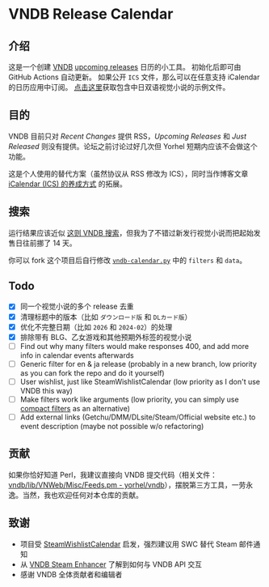 # VNDB Release Calendar

## 介绍

这是一个创建 [VNDB](https://vndb.org) [upcoming releases](https://vndb.org/r?f=01731;o=a;s=released) 日历的小工具。
初始化后即可由 GitHub Actions 自动更新。
如果公开 `ICS` 文件，那么可以在任意支持 iCalendar 的日历应用中订阅。
[点击这里](https://raw.githubusercontent.com/Vinfall/VNDB-RelCalendar/main/output/vndb-rel-calendar.ics)获取包含中日双语视觉小说的示例文件。

## 目的

VNDB 目前只对 *Recent Changes* 提供 RSS，*Upcoming Releases* 和 *Just Released* 则没有提供。论坛之前讨论过好几次但 Yorhel 短期内应该不会做这个功能。

这是个人使用的替代方案（虽然协议从 RSS 修改为 ICS），同时当作博客文章 [iCalendar (ICS) 的养成方式](https://blog.vinfall.com/posts/2023/12/ics/) 的拓展。

## 搜索

运行结果应该近似 [这则 VNDB 搜索](https://vndb.org/r?f=0672171_4YsVe132gja2wzh_dHans-2wzh_dHant-N48721gwcomplete-N480281UJ81Xkx)，但我为了不错过新发行视觉小说而把起始发售日往前挪了 14 天。

你可以 fork 这个项目后自行修改 [`vndb-calendar.py`](vndb-calendar.py) 中的 `filters` 和 `data`。

## Todo

- [x] 同一个视觉小说的多个 release 去重
- [x] 清理标题中的版本（比如 `ダウンロード版` 和 `DLカード版`）
- [x] 优化不完整日期（比如 `2026` 和 `2024-02`）的处理
- [x] 排除带有 BLG、乙女游戏和其他预期外标签的视觉小说
- [ ] Find out why many filters would make responses 400, and add more info in calendar events afterwards
- [ ] Generic filter for en & ja release (probably in a new branch, low priority as you can fork the repo and do it yourself)
- [ ] User wishlist, just like SteamWishlistCalendar (low priority as I don't use VNDB this way)
- [ ] Make filters work like arguments (low priority, you can simply use [compact filters](https://api.vndb.org/kana#filters) as an alternative)
- [ ] Add external links (Getchu/DMM/DLsite/Steam/Official website etc.) to event description (maybe not possible w/o refactoring)

## 贡献

如果你恰好知道 Perl，我建议直接向 VNDB 提交代码（相关文件：[vndb/lib/VNWeb/Misc/Feeds.pm - yorhel/vndb](https://code.blicky.net/yorhel/vndb/src/branch/master/lib/VNWeb/Misc/Feeds.pm)），摆脱第三方工具，一劳永逸。当然，我也欢迎任何对本仓库的贡献。

## 致谢

- 项目受 [SteamWishlistCalendar](https://github.com/icue/SteamWishlistCalendar) 启发，强烈建议用 SWC 替代 Steam 邮件通知
- 从 [VNDB Steam Enhancer](https://greasyfork.org/en/scripts/456166-vndb-steam-enhancer/code) 了解到如何与 VNDB API 交互
- 感谢 VNDB 全体贡献者和编辑者
